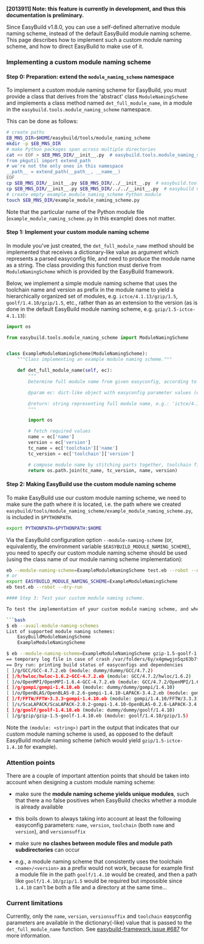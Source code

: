 **[2013911] Note: this feature is currently in development, and thus this documentation is preliminary.**

Since EasyBuild v1.8.0, you can use a self-defined alternative module naming scheme, instead of the default EasyBuild module naming scheme. This page describes how to implement such a custom module naming scheme, and how to direct EasyBuild to make use of it.

### Implementing a custom module naming scheme

#### Step 0: Preparation: extend the `module_naming_scheme` namespace

To implement a custom module naming scheme for EasyBuild, you must provide a class that derives from the 'abstract' class `ModuleNamingScheme` and implements a class method named `det_full_module_name`, in a module in the `easybuild.tools.module_naming_scheme` namespace.

This can be done as follows:

```bash
# create paths
EB_MNS_DIR=$HOME/easybuild/tools/module_naming_scheme
mkdir -p $EB_MNS_DIR
# make Python packages span across multiple directories
cat << EOF > $EB_MNS_DIR/__init__.py  # easybuild.tools.module_naming_scheme namespace
from pkgutil import extend_path
# we're not the only ones in this namespace
__path__ = extend_path(__path__, __name__)
EOF
cp $EB_MNS_DIR/__init__.py $EB_MNS_DIR/../__init__.py  # easybuild.tools namespace
cp $EB_MNS_DIR/__init__.py $EB_MNS_DIR/../../__init__.py  # easybuild namespace
# create empty example_module_naming_scheme Python module
touch $EB_MNS_DIR/example_module_naming_scheme.py
```

Note that the particular name of the Python module file (`example_module_naming_scheme.py` in this example) does not matter.

#### Step 1: Implement your custom module naming scheme

In module you've just created, the `det_full_module_name` method should be implemented that receives a dictionary-like value as argument which represents a parsed easyconfig file, and need to produce the module name as a string.
The class providing this function must derive from `ModuleNamingScheme` which is provided by the EasyBuild framework.

Below, we implement a simple module naming scheme that uses the toolchain name and version as prefix in the module name to yield a hierarchically organized set of modules, e.g. `ictce/4.1.13/gzip/1.5`, `goolf/1.4.10/gzip/1.5`, etc., rather than as an extension to the version (as is done in the default EasyBuild module naming scheme, e.g. `gzip/1.5-ictce-4.1.13`):

```python
import os

from easybuild.tools.module_naming_scheme import ModuleNamingScheme


class ExampleModuleNamingScheme(ModuleNamingScheme):
    """Class implementing an example module naming scheme."""

    def det_full_module_name(self, ec):
        """
        Determine full module name from given easyconfig, according to an example module naming scheme.

        @param ec: dict-like object with easyconfig parameter values (e.g. 'name', 'version', etc.)

        @return: string representing full module name, e.g.: 'ictce/4.1.13/gzip/1.5'
        """

        import os

        # fetch required values
        name = ec['name']
        version = ec['version']
        tc_name = ec['toolchain']['name']
        tc_version = ec['toolchain']['version']

        # compose module name by stitching parts together, toolchain first
        return os.path.join(tc_name, tc_version, name, version)
```

#### Step 2: Making EasyBuild use the custom module naming scheme

To make EasyBuild use our custom module naming scheme, we need to make sure the path where it is located, i.e. the path where we created `easybuild/tools/module_naming_scheme/example_module_naming_scheme.py`, is included in `$PYTHONPATH`.

```bash
export PYTHONPATH=$PYTHONPATH:$HOME
```

Via the EasyBuild configuration option `--module-naming-scheme` (or, equivalently, the environment variable `$EASYBUILD_MODULE_NAMING_SCHEME`), you need to specify our custom module naming scheme should be used (using the class name of our module naming scheme implementation):

```bash
eb --module-naming-scheme=ExampleModuleNamingScheme test.eb --robot --dry-run
# or
export EASYBUILD_MODULE_NAMING_SCHEME=ExampleModuleNamingScheme
eb test.eb --robot --dry-run

#### Step 3: Test your custom module naming scheme.

To test the implementation of your custom module naming scheme, and whether EasyBuild picks it up, try the following:

```bash
$ eb --avail-module-naming-schemes
List of supported module naming schemes:
	EasyBuildModuleNamingScheme
	ExampleModuleNamingScheme
```

```bash
$ eb --module-naming-scheme=ExampleModuleNamingScheme gzip-1.5-goolf-1.4.10.eb --robot --dry-run | sed 's@ /.*easyconfigs@@g'
== temporary log file in case of crash /var/folders/6y/x4gmwgjn5qz63b7ftg4j_40m0000gn/T/easybuild-A9554O.log
== Dry run: printing build status of easyconfigs and dependencies
[ ]/g/GCC/GCC-4.7.2.eb (module: dummy/dummy/GCC/4.7.2)
[ ]/h/hwloc/hwloc-1.6.2-GCC-4.7.2.eb (module: GCC/4.7.2/hwloc/1.6.2)
[ ]/o/OpenMPI/OpenMPI-1.6.4-GCC-4.7.2.eb (module: GCC/4.7.2/OpenMPI/1.6.4)
[ ]/g/gompi/gompi-1.4.10.eb (module: dummy/dummy/gompi/1.4.10)
[ ]/o/OpenBLAS/OpenBLAS-0.2.6-gompi-1.4.10-LAPACK-3.4.2.eb (module: gompi/1.4.10/OpenBLAS/0.2.6)
[ ]/f/FFTW/FFTW-3.3.3-gompi-1.4.10.eb (module: gompi/1.4.10/FFTW/3.3.3)
[ ]/s/ScaLAPACK/ScaLAPACK-2.0.2-gompi-1.4.10-OpenBLAS-0.2.6-LAPACK-3.4.2.eb (module: gompi/1.4.10/ScaLAPACK/2.0.2)
[ ]/g/goolf/goolf-1.4.10.eb (module: dummy/dummy/goolf/1.4.10)
[ ]/g/gzip/gzip-1.5-goolf-1.4.10.eb (module: goolf/1.4.10/gzip/1.5)
```

Note the `(module: <string>)` part in the output that indicates that our custom module naming scheme is used, as opposed to the default EasyBuild module naming scheme (which would yield `gzip/1.5-ictce-1.4.10` for example).

### Attention points

There are a couple of important attention points that should be taken into account when designing a custom module naming scheme:

 * make sure the **module naming scheme yields unique modules**, such that there a no false positives when EasyBuild checks whether a module is already available
  * this boils down to always taking into account at least the following easyconfig parameters: `name`, `version`, `toolchain` (both `name` and `version`), and `versionsuffix`

 * make sure **no clashes between module files and module path subdirectories** can occur
  * e.g., a module naming scheme that consistently uses the toolchain `<name>/<version>` as a prefix would not work, because for example first a module file in the path `goolf/1.4.10` would be created, and then a path like `goolf/1.4.10/gzip/1.5` would be required but impossible since `1.4.10` can't be both a file and a directory at the same time...


### Current limitations

Currently, only the `name`, `version`, `versionsuffix` and `toolchain` easyconfig parameters are available in the dictionary(-like) value that is passed to the `det_full_module_name` function. See [easybuild-framework issue #687](https://github.com/hpcugent/easybuild-framework/issues/687) for more information.